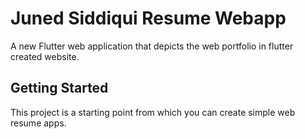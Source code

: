 # Juned Siddiqui Resume Webapp

A new Flutter web application that depicts the web portfolio in flutter created website.

## Getting Started

This project is a starting point from which you can create simple web resume apps.

